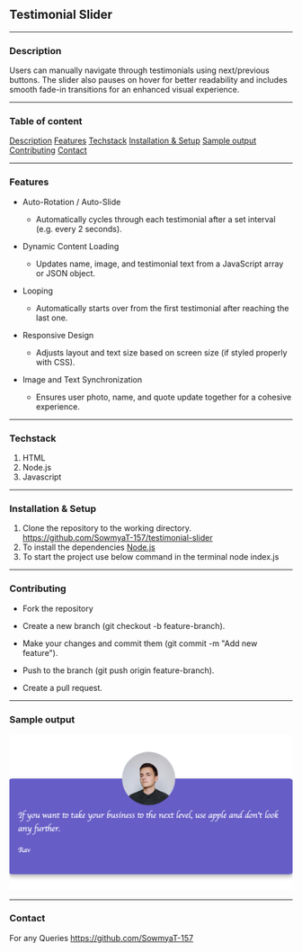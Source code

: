 ## Testimonial Slider

---
### Description

Users can manually navigate through testimonials using next/previous buttons. The slider also pauses on hover for better readability and includes smooth fade-in transitions for an enhanced visual experience.

---
### Table of content

[Description](#description)
[Features](#features)
[Techstack](#techstack)
[Installation & Setup](#installation--setup)
[Sample output](#sample-output)
[Contributing](#contributing)
[Contact](#contact)

---
### Features

- Auto-Rotation / Auto-Slide

  - Automatically cycles through each testimonial after a set interval (e.g. every 2 seconds).

- Dynamic Content Loading

  - Updates name, image, and testimonial text from a JavaScript array or JSON object.

- Looping

  - Automatically starts over from the first testimonial after reaching the last one.

- Responsive Design

  - Adjusts layout and text size based on screen size (if styled properly with CSS).

- Image and Text Synchronization

  - Ensures user photo, name, and quote update together for a cohesive experience.

---
### Techstack
1. HTML
2. Node.js
3. Javascript

---
### Installation & Setup

1. Clone the repository to the working directory.
      https://github.com/SowmyaT-157/testimonial-slider
2. To install the dependencies
    [Node.js](https://nodejs.org/en/download)
3. To start the project use below command in the terminal
      node index.js
   
---
### Contributing

- Fork the repository

- Create a new branch (git checkout -b feature-branch).

- Make your changes and commit them (git commit -m "Add new feature").

- Push to the branch (git push origin feature-branch).

- Create a pull request.

---
 ### Sample output

 ![Output image](/assert/test.png)

---
### Contact
 For any Queries https://github.com/SowmyaT-157